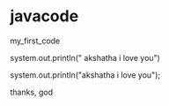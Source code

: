 # javacode
my_first_code



system.out.println(" akshatha i love you")


system.out.println("akshatha i love you");


thanks,
god

